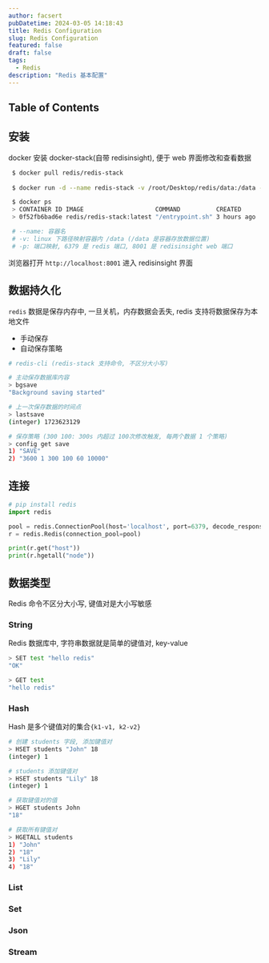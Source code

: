 ```yaml
---
author: facsert
pubDatetime: 2024-03-05 14:18:43
title: Redis Configuration
slug: Redis Configuration
featured: false
draft: false
tags:
  - Redis
description: "Redis 基本配置"
---
```



## Table of Contents

## 安装

docker 安装 docker-stack(自带 redisinsight), 便于 web 界面修改和查看数据

```bash
 $ docker pull redis/redis-stack
 
 $ docker run -d --name redis-stack -v /root/Desktop/redis/data:/data -p 6379:6379 -p 8001:8001 redis/redis-stack:latest

 $ docker ps
 > CONTAINER ID IMAGE                    COMMAND          CREATED      STATUS      PORTS                                                                                 NAMES
 > 0f52fb6bad6e redis/redis-stack:latest "/entrypoint.sh" 3 hours ago  Up 3 hours  0.0.0.0:6379->6379/tcp, :::6379->6379/tcp, 0.0.0.0:8001->8001/tcp, :::8001->8001/tcp  redis-stack

 # --name: 容器名
 # -v: linux 下路径映射容器内 /data (/data 是容器存放数据位置)
 # -p: 端口映射, 6379 是 redis 端口, 8001 是 redisinsight web 端口
```

浏览器打开 `http://localhost:8001` 进入 redisinsight 界面

## 数据持久化

`redis` 数据是保存内存中, 一旦关机，内存数据会丢失, redis 支持将数据保存为本地文件

- 手动保存
- 自动保存策略

```bash
# redis-cli (redis-stack 支持命令, 不区分大小写)

# 主动保存数据库内容
> bgsave
"Background saving started"

# 上一次保存数据的时间点
> lastsave
(integer) 1723623129

# 保存策略 (300 100: 300s 内超过 100次修改触发, 每两个数据 1 个策略)
> config get save
1) "SAVE"
2) "3600 1 300 100 60 10000"
```

## 连接

```py
# pip install redis
import redis

pool = redis.ConnectionPool(host='localhost', port=6379, decode_responses=True)
r = redis.Redis(connection_pool=pool)

print(r.get("host"))
print(r.hgetall("node"))
```

## 数据类型

Redis 命令不区分大小写, 键值对是大小写敏感

### String

Redis 数据库中, 字符串数据就是简单的键值对, key-value

```bash
> SET test "hello redis"
"OK"

> GET test
"hello redis"
```

### Hash

Hash 是多个键值对的集合`{k1-v1, k2-v2}`

```bash
# 创建 students 字段, 添加键值对
> HSET students "John" 18
(integer) 1

# students 添加键值对
> HSET students "Lily" 18
(integer) 1

# 获取键值对的值
> HGET students John
"18"

# 获取所有键值对
> HGETALL students
1) "John"
2) "18"
3) "Lily"
4) "18"
```

### List

### Set

### Json

### Stream
